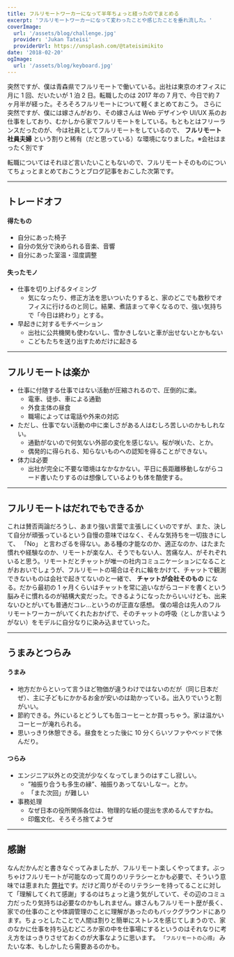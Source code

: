 ```yaml
---
title: フルリモートワーカーになって半年ちょっと経ったのでまとめる
excerpt: 'フルリモートワーカーになって変わったことや感じたことを垂れ流した。'
coverImage:
  url: '/assets/blog/challenge.jpg'
  provider: 'Jukan Tateisi'
  providerUrl: https://unsplash.com/@tateisimikito
date: '2018-02-20'
ogImage:
  url: '/assets/blog/keyboard.jpg'
---
```


突然ですが、僕は青森県でフルリモートで働いている。出社は東京のオフィスに月に 1 回、だいたいが 1 泊 2 日。転職したのは 2017 年の 7 月で、今日で約 7 ヶ月半が経った。そろそろフルリモートについて軽くまとめておこう。
さらに突然ですが、僕には嫁さんがおり、その嫁さんは Web デザインや UI/UX 系のお仕事をしており、むかしから家でフルリモートをしている。もともとはフリーランスだったのが、今は社員としてフルリモートをしているので、 **フルリモート社員夫婦** という割りと稀有（だと思っている）な環境になりました。※会社はまったく別です

転職についてはそれほど言いたいこともないので、フルリモートそのものについてちょっとまとめておこうとブログ記事をおこした次第です。

---

## トレードオフ

#### 得たもの

- 自分にあった椅子
- 自分の気分で決められる音楽、音響
- 自分にあった室温・湿度調整

#### 失ったモノ

- 仕事を切り上げるタイミング
  - 気になったり、修正方法を思いついたりすると、家のどこでも数秒でオフィスに行けるのと同じ。結果、煮詰まって辛くなるので、強い気持ちで「今日は終わり」とする。
- 早起きに対するモチベーション
  - 出社に公共機関も使わないし、雪かきしないと車が出せないとかもない
  - こどもたちを送り出すためだけに起きる

---

## フルリモートは楽か

- 仕事に付随する仕事ではない活動が圧縮されるので、圧倒的に楽。
  - 電車、徒歩、車による通勤
  - 外食主体の昼食
  - 職場によっては電話や外来の対応
- ただし、仕事でない活動の中に楽しさがある人はむしろ苦しいのかもしれない。
  - 通勤がないので何気ない外部の変化を感じない。桜が咲いた、とか。
  - 偶発的に得られる、知らないものへの認知を得ることができない。
- 体力は必要
  - 出社が完全に不要な環境はなかなかない。平日に長距離移動しながらコード書いたりするのは想像しているよりも体を酷使する。

---

## フルリモートはだれでもできるか

これは賛否両論だろうし、あまり強い言葉で主張しにくいのですが、また、決して自分が頑張っているという自慢の意味ではなく、そんな気持ちを一切抜きにして、 「No」 と言わざるを得ない。ある種の才能なのか、適正なのか、はたまた慣れや経験なのか、リモートが楽な人、そうでもない人、苦痛な人、がそれぞれいると思う。リモートだとチャットが唯一の社内コミュニケーションになることがおおいでしょうが、フルリモートの場合はそれに輪をかけて、チャットで観測できないものは会社で起きてないのと一緒で、 **チャットが会社そのもの** になる。だから最初の 1 ヶ月くらいはチャットを常に追いながらコードを書くという脳みそに慣れるのが結構大変だった。できるようになったからいいけども、出来ないひとがいても普通だコレ...というのが正直な感想。
僕の場合は先人のフルリモートワーカーがいてくれたおかげで、そのチャットの呼吸（としか言いようがない）をモデルに自分なりに染み込ませていった。

---

## うまみとつらみ

#### うまみ

- 地方だからといって言うほど物価が違うわけではないのだが（同じ日本だぜ）、主に子どもにかかるお金が安いのは助かっている。出入りでいうと割がいい。
- 節約できる。外にいるとどうしても缶コーヒーとか買っちゃう。家は温かいコーヒーが淹れられる。
- 思いっきり休憩できる。昼食をとった後に 10 分くらいソファやベッドで休んだり。

#### つらみ

- エンジニア以外との交流が少なくなってしまうのはすこし寂しい。
  - ”袖振り合うも多生の縁”、袖振りあってないしなー。とか。
  - 「また次回」が難しい
- 事務処理
  - なぜ日本の役所関係各位は、物理的な紙の提出を求めるんですかね。
  - 印鑑文化、そろそろ捨てようぜ

---

## 感謝

なんだかんだと書きなぐってみましたが、フルリモート楽しくやってます。ぶっちゃけフルリモートが可能なのって周りのリテラシーとかも必要で、そういう意味では恵まれた [弊社](https://www.uncovertruth.co.jp/ja/)です。だけど周りがそのリテラシーを持ってることに対して「理解してくれて感謝」するのはちょっと違う気がしていて、その辺のコミュ力だったり気持ちは必要なのかもしれません。嫁さんもフルリモート歴が長く、家での仕事のことや体調管理のことに理解があったのもバックグラウンドにあります。ちょっとしたことで人間は割りと簡単にストレスを感じてしまうので、家のなかに仕事を持ち込むどころか家の中を仕事場にするというのはそれなりに考え方をはっきりさせておくのが大事なように思います。 `「フルリモートの心得」` みたいな本、もしかしたら需要あるのかも。
